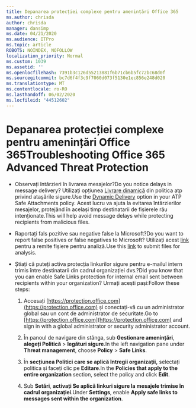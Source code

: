 ```yaml
---
title: Depanarea protecției complexe pentru amenințări Office 365
ms.author: chrisda
author: chrisda
manager: dansimp
ms.date: 04/21/2020
ms.audience: ITPro
ms.topic: article
ROBOTS: NOINDEX, NOFOLLOW
localization_priority: Normal
ms.custom: 1039
ms.assetid: ''
ms.openlocfilehash: 7391b3c126d55213881f6b71cb6b5fc72bc68d0f
ms.sourcegitcommit: bc7d6f4f3c9f7060d073f5130e1ec856e248d020
ms.translationtype: MT
ms.contentlocale: ro-RO
ms.lasthandoff: 06/02/2020
ms.locfileid: "44512602"
---
```

# <a name="troubleshooting-office-365-advanced-threat-protection"></a><span data-ttu-id="d7702-102">Depanarea protecției complexe pentru amenințări Office 365</span><span class="sxs-lookup"><span data-stu-id="d7702-102">Troubleshooting Office 365 Advanced Threat Protection</span></span>

- <span data-ttu-id="d7702-103">Observați întârzieri în livrarea mesajelor?</span><span class="sxs-lookup"><span data-stu-id="d7702-103">Do you notice delays in message delivery?</span></span> <span data-ttu-id="d7702-104">Utilizați opțiunea [Livrare dinamică](https://docs.microsoft.com/microsoft-365/security/office-365-security/dynamic-delivery-and-previewing) din politica atp privind atașările sigure.</span><span class="sxs-lookup"><span data-stu-id="d7702-104">Use the [Dynamic Delivery](https://docs.microsoft.com/microsoft-365/security/office-365-security/dynamic-delivery-and-previewing) option in your ATP Safe Attachments policy.</span></span> <span data-ttu-id="d7702-105">Acest lucru va ajuta la evitarea întârzierilor mesajelor, protejând în același timp destinatarii de fișierele rău intenționate.</span><span class="sxs-lookup"><span data-stu-id="d7702-105">This will help avoid message delays while protecting recipients from malicious files.</span></span>

- <span data-ttu-id="d7702-106">Raportați fals pozitive sau negative false la Microsoft?</span><span class="sxs-lookup"><span data-stu-id="d7702-106">Do you want to report false positives or false negatives to Microsoft?</span></span> <span data-ttu-id="d7702-107">Utilizați acest [link](https://www.microsoft.com/wdsi/filesubmission/) pentru a remite fișiere pentru analiză.</span><span class="sxs-lookup"><span data-stu-id="d7702-107">Use this [link](https://www.microsoft.com/wdsi/filesubmission/) to submit files for analysis.</span></span>

- <span data-ttu-id="d7702-108">Știați că puteți activa protecția linkurilor sigure pentru e-mailul intern trimis între destinatarii din cadrul organizației dvs.?</span><span class="sxs-lookup"><span data-stu-id="d7702-108">Did you know that you can enable Safe Links protection for internal email sent between recipients within your organization?</span></span> <span data-ttu-id="d7702-109">Urmați acești pași:</span><span class="sxs-lookup"><span data-stu-id="d7702-109">Follow these steps:</span></span>

  1. <span data-ttu-id="d7702-110">Accesați [https://protection.office.com](https://protection.office.com) și conectați-vă cu un administrator global sau un cont de administrator de securitate.</span><span class="sxs-lookup"><span data-stu-id="d7702-110">Go to [https://protection.office.com](https://protection.office.com) and sign in with a global administrator or security administrator account.</span></span>

  2. <span data-ttu-id="d7702-111">În panoul de navigare din stânga, sub **Gestionare amenințări**, **alegeți Politică** \> **legături sigure**.</span><span class="sxs-lookup"><span data-stu-id="d7702-111">In the left navigation pane under **Threat management**, choose **Policy** \> **Safe Links**.</span></span>

  3. <span data-ttu-id="d7702-112">În **secțiunea Politici care se aplică întregii organizații,** selectați politica și faceți clic pe **Editare**.</span><span class="sxs-lookup"><span data-stu-id="d7702-112">In the **Policies that apply to the entire organization** section, select the policy and click **Edit**.</span></span>

  4. <span data-ttu-id="d7702-113">Sub **Setări**, **activați Se aplică linkuri sigure la mesajele trimise în cadrul organizației**.</span><span class="sxs-lookup"><span data-stu-id="d7702-113">Under **Settings**, enable **Apply safe links to messages sent within the organization**.</span></span>
